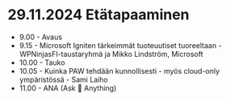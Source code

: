 # 29.11.2024 Etätapaaminen
* 9.00 - Avaus
* 9.15 - Microsoft Igniten tärkeimmät tuoteuutiset tuoreeltaan - WPNinjasFI-taustaryhmä ja Mikko Lindström, Microsoft
* 10.00 - Tauko
* 10.05 - Kuinka PAW tehdään kunnollisesti - myös cloud-only ympäristössä - Sami Laiho
* 11.00 - ANA (Ask 🥷 Anything)
